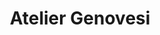 ---
title: "Atelier Genovesi"
url: /ciudad-auronoma-de-buenos-aires/atelier-genovesi/
shop: Raumausstattung
---